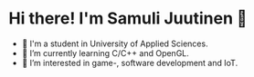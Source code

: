 Hi there! I'm Samuli Juutinen 👋
===


- :school: I'm a student in University of Applied Sciences.
- 🌱 I’m currently learning C/C++ and OpenGL.
- 👀 I’m interested in game-, software development and IoT.

<!--
**Samul1/samul1** is a ✨ _special_ ✨ repository because its `README.md` (this file) appears on your GitHub profile.
-->
